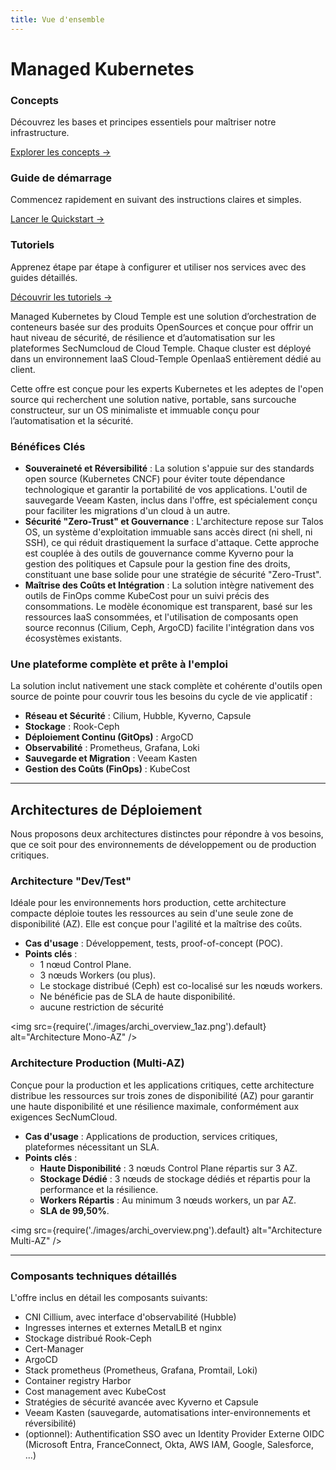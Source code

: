 ```yaml
---
title: Vue d'ensemble
---
```


# Managed Kubernetes

<div class="card-grid">
  <div class="card">
    <h3>Concepts</h3>
    <p>Découvrez les bases et principes essentiels pour maîtriser notre infrastructure.</p>
    <a href="managed_kubernetes/concepts" class="card-link">Explorer les concepts &rarr;</a>
  </div>
  <div class="card">
    <h3>Guide de démarrage</h3>
    <p>Commencez rapidement en suivant des instructions claires et simples.</p>
    <a href="managed_kubernetes/quickstart" class="card-link">Lancer le Quickstart &rarr;</a>
  </div>
    <div class="card">
    <h3>Tutoriels</h3>
    <p>Apprenez étape par étape à configurer et utiliser nos services avec des guides détaillés.</p>
    <a href="managed_kubernetes/tutorials" class="card-link">Découvrir les tutoriels &rarr;</a>
  </div>
</div>

Managed Kubernetes by Cloud Temple est une solution d’orchestration de conteneurs basée sur des produits OpenSources et conçue pour offrir un haut niveau de sécurité, de résilience et d’automatisation sur les plateformes SecNumcloud de Cloud Temple. Chaque cluster est déployé dans un environnement IaaS Cloud-Temple OpenIaaS entièrement dédié au client.

Cette offre est conçue pour les experts Kubernetes et les adeptes de l'open source qui recherchent une solution native, portable, sans surcouche constructeur, sur un OS minimaliste et immuable conçu pour l’automatisation et la sécurité.

### Bénéfices Clés
- **Souveraineté et Réversibilité** : La solution s'appuie sur des standards open source (Kubernetes CNCF) pour éviter toute dépendance technologique et garantir la portabilité de vos applications. L'outil de sauvegarde Veeam Kasten, inclus dans l'offre, est spécialement conçu pour faciliter les migrations d'un cloud à un autre.
- **Sécurité "Zero-Trust" et Gouvernance** : L'architecture repose sur Talos OS, un système d'exploitation immuable sans accès direct (ni shell, ni SSH), ce qui réduit drastiquement la surface d'attaque. Cette approche est couplée à des outils de gouvernance comme Kyverno pour la gestion des politiques et Capsule pour la gestion fine des droits, constituant une base solide pour une stratégie de sécurité "Zero-Trust".
- **Maîtrise des Coûts et Intégration** : La solution intègre nativement des outils de FinOps comme KubeCost pour un suivi précis des consommations. Le modèle économique est transparent, basé sur les ressources IaaS consommées, et l'utilisation de composants open source reconnus (Cilium, Ceph, ArgoCD) facilite l'intégration dans vos écosystèmes existants.

### Une plateforme complète et prête à l'emploi
La solution inclut nativement une stack complète et cohérente d'outils open source de pointe pour couvrir tous les besoins du cycle de vie applicatif :

- **Réseau et Sécurité** : Cilium, Hubble, Kyverno, Capsule
- **Stockage** : Rook-Ceph
- **Déploiement Continu (GitOps)** : ArgoCD
- **Observabilité** : Prometheus, Grafana, Loki
- **Sauvegarde et Migration** : Veeam Kasten
- **Gestion des Coûts (FinOps)** : KubeCost

---

## Architectures de Déploiement

Nous proposons deux architectures distinctes pour répondre à vos besoins, que ce soit pour des environnements de développement ou de production critiques.

### Architecture "Dev/Test"

Idéale pour les environnements hors production, cette architecture compacte déploie toutes les ressources au sein d'une seule zone de disponibilité (AZ). Elle est conçue pour l'agilité et la maîtrise des coûts.

- **Cas d'usage** : Développement, tests, proof-of-concept (POC).
- **Points clés** :
    - 1 nœud Control Plane.
    - 3 nœuds Workers (ou plus).
    - Le stockage distribué (Ceph) est co-localisé sur les nœuds workers.
    - Ne bénéficie pas de SLA de haute disponibilité.
    - aucune restriction de sécurité

<img src={require('./images/archi_overview_1az.png').default} alt="Architecture Mono-AZ" />

### Architecture Production (Multi-AZ)

Conçue pour la production et les applications critiques, cette architecture distribue les ressources sur trois zones de disponibilité (AZ) pour garantir une haute disponibilité et une résilience maximale, conformément aux exigences SecNumCloud.

- **Cas d'usage** : Applications de production, services critiques, plateformes nécessitant un SLA.
- **Points clés** :
    - **Haute Disponibilité** : 3 nœuds Control Plane répartis sur 3 AZ.
    - **Stockage Dédié** : 3 nœuds de stockage dédiés et répartis pour la performance et la résilience.
    - **Workers Répartis** : Au minimum 3 nœuds workers, un par AZ.
    - **SLA de 99,50%**.

<img src={require('./images/archi_overview.png').default} alt="Architecture Multi-AZ" />

---

### Composants techniques détaillés
L'offre inclus en détail les composants suivants:

- CNI Cillium, avec interface d'observabilité (Hubble)
- Ingresses internes et externes MetalLB et nginx
- Stockage distribué Rook-Ceph
- Cert-Manager
- ArgoCD
- Stack prometheus (Prometheus, Grafana, Promtail, Loki)
- Container registry Harbor
- Cost management avec KubeCost
- Stratégies de sécurité avancée avec Kyverno et Capsule
- Veeam Kasten (sauvegarde, automatisations inter-environnements et réversibilité)
- (optionnel): Authentification SSO avec un Identity Provider Externe OIDC (Microsoft Entra, FranceConnect, Okta, AWS IAM, Google, Salesforce, ...)
